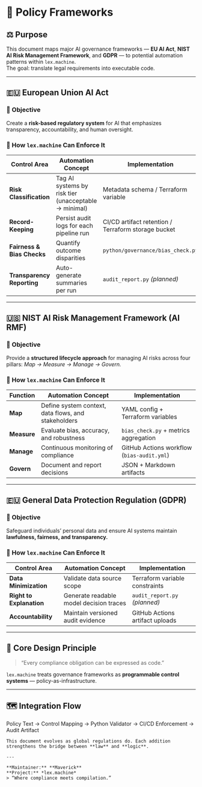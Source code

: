 # 🧾 Policy Frameworks

## ⚖️ Purpose

This document maps major AI governance frameworks — **EU AI Act**, **NIST AI Risk Management Framework**, and **GDPR** — to potential automation patterns within `lex.machine`.  
The goal: translate legal requirements into executable code.

---

## 🇪🇺 European Union AI Act

### 🎯 Objective
Create a **risk-based regulatory system** for AI that emphasizes transparency, accountability, and human oversight.

### 🔧 How `lex.machine` Can Enforce It
| Control Area | Automation Concept | Implementation |
|---------------|--------------------|----------------|
| **Risk Classification** | Tag AI systems by risk tier (unacceptable → minimal) | Metadata schema / Terraform variable |
| **Record-Keeping** | Persist audit logs for each pipeline run | CI/CD artifact retention / Terraform storage bucket |
| **Fairness & Bias Checks** | Quantify outcome disparities | `python/governance/bias_check.py` |
| **Transparency Reporting** | Auto-generate summaries per run | `audit_report.py` *(planned)* |

---

## 🇺🇸 NIST AI Risk Management Framework (AI RMF)

### 🎯 Objective
Provide a **structured lifecycle approach** for managing AI risks across four pillars: *Map → Measure → Manage → Govern.*

### 🔧 How `lex.machine` Can Enforce It
| Function | Automation Concept | Implementation |
|-----------|--------------------|----------------|
| **Map** | Define system context, data flows, and stakeholders | YAML config + Terraform variables |
| **Measure** | Evaluate bias, accuracy, and robustness | `bias_check.py` + metrics aggregation |
| **Manage** | Continuous monitoring of compliance | GitHub Actions workflow (`bias-audit.yml`) |
| **Govern** | Document and report decisions | JSON + Markdown artifacts |

---

## 🇪🇺 General Data Protection Regulation (GDPR)

### 🎯 Objective
Safeguard individuals’ personal data and ensure AI systems maintain **lawfulness, fairness, and transparency.**

### 🔧 How `lex.machine` Can Enforce It
| Control Area | Automation Concept | Implementation |
|---------------|--------------------|----------------|
| **Data Minimization** | Validate data source scope | Terraform variable constraints |
| **Right to Explanation** | Generate readable model decision traces | `audit_report.py` *(planned)* |
| **Accountability** | Maintain versioned audit evidence | GitHub Actions artifact uploads |

---

## 🧠 Core Design Principle

> “Every compliance obligation can be expressed as code.”

`lex.machine` treats governance frameworks as **programmable control systems** — policy-as-infrastructure.

---

## 🗺️ Integration Flow

Policy Text → Control Mapping → Python Validator → CI/CD Enforcement → Audit Artifact

``` 
This document evolves as global regulations do. Each addition strengthens the bridge between **law** and **logic**.

---

**Maintainer:** **Maverick**  
**Project:** *lex.machine*  
> “Where compliance meets compilation.”
